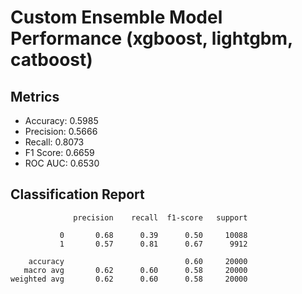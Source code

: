 # Custom Ensemble Model Performance (xgboost, lightgbm, catboost)

## Metrics
- Accuracy: 0.5985
- Precision: 0.5666
- Recall: 0.8073
- F1 Score: 0.6659
- ROC AUC: 0.6530

## Classification Report
```
              precision    recall  f1-score   support

           0       0.68      0.39      0.50     10088
           1       0.57      0.81      0.67      9912

    accuracy                           0.60     20000
   macro avg       0.62      0.60      0.58     20000
weighted avg       0.62      0.60      0.58     20000

```
